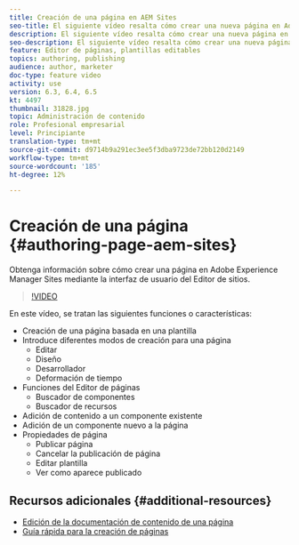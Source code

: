 ```yaml
---
title: Creación de una página en AEM Sites
seo-title: El siguiente vídeo resalta cómo crear una nueva página en Adobe Experience Manager Sites mediante la interfaz de usuario del Editor de sitios
description: El siguiente vídeo resalta cómo crear una nueva página en Adobe Experience Manager Sites mediante la interfaz de usuario del Editor de sitios
seo-description: El siguiente vídeo resalta cómo crear una nueva página en Adobe Experience Manager Sites mediante la interfaz de usuario del Editor de sitios
feature: Editor de páginas, plantillas editables
topics: authoring, publishing
audience: author, marketer
doc-type: feature video
activity: use
version: 6.3, 6.4, 6.5
kt: 4497
thumbnail: 31828.jpg
topic: Administración de contenido
role: Profesional empresarial
level: Principiante
translation-type: tm+mt
source-git-commit: d9714b9a291ec3ee5f3dba9723de72bb120d2149
workflow-type: tm+mt
source-wordcount: '185'
ht-degree: 12%

---
```



# Creación de una página {#authoring-page-aem-sites}

Obtenga información sobre cómo crear una página en Adobe Experience Manager Sites mediante la interfaz de usuario del Editor de sitios.

>[!VIDEO](https://video.tv.adobe.com/v/31828?quality=12&learn=on)

En este vídeo, se tratan las siguientes funciones o características:

* Creación de una página basada en una plantilla
* Introduce diferentes modos de creación para una página
   * Editar
   * Diseño
   * Desarrollador
   * Deformación de tiempo  
* Funciones del Editor de páginas
   * Buscador de componentes
   * Buscador de recursos
* Adición de contenido a un componente existente
* Adición de un componente nuevo a la página
* Propiedades de página
   * Publicar página
   * Cancelar la publicación de página
   * Editar plantilla
   * Ver como aparece publicado

## Recursos adicionales {#additional-resources}

* [Edición de la documentación de contenido de una página](https://docs.adobe.com/content/help/en/experience-manager-cloud-service/sites/authoring/fundamentals/editing-content.html)
* [Guía rápida para la creación de páginas](https://docs.adobe.com/content/help/en/experience-manager-cloud-service/sites/authoring/getting-started/quick-start.html)
